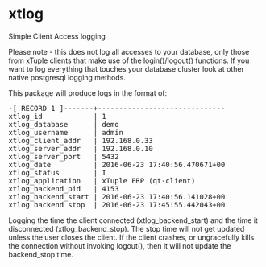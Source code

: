 # xtlog
Simple Client Access logging

Please note - this does not log all accesses to your database, only those from xTuple clients that make use of the login()/logout() functions.
If you want to log everything that touches your database cluster look at other native postgresql logging methods.

This package will produce logs in the format of:

<pre>
-[ RECORD 1 ]-------+------------------------------
xtlog_id            | 1
xtlog_database      | demo
xtlog_username      | admin
xtlog_client_addr   | 192.168.0.33
xtlog_server_addr   | 192.168.0.10
xtlog_server_port   | 5432
xtlog_date          | 2016-06-23 17:40:56.470671+00
xtlog_status        | I
xtlog_application   | xTuple ERP (qt-client)
xtlog_backend_pid   | 4153
xtlog_backend_start | 2016-06-23 17:40:56.141028+00
xtlog_backend_stop  | 2016-06-23 17:45:55.442043+00
</pre>

Logging the time the client connected (xtlog_backend_start) and the time it disconnected (xtlog_backend_stop). 
The stop time will not get updated unless the user closes the client. 
If the client crashes, or ungracefully kills the connection without invoking logout(), then it will not update the backend_stop time.



